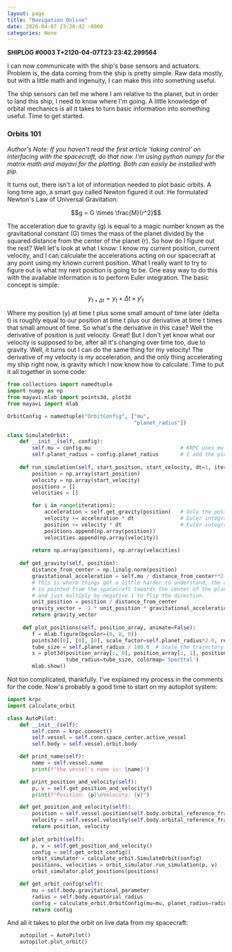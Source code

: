 ```yaml
---
layout: page
title: "Navigation Online"
date: 2020-04-07 23:20:42 -0000
categories: None
---
```

<script type="text/javascript" src="http://cdn.mathjax.org/mathjax/latest/MathJax.js?config=TeX-AMS-MML_HTMLorMML"></script>


**SHIPLOG #0003 T+2120-04-07T23:23:42.299564**

I can now communicate with the ship's base sensors and actuators.  Problem is, the data coming from the ship is pretty simple.  Raw data mostly, but with a little math and ingenuity, I can make this into something useful.

The ship sensors can tell me where I am relative to the planet, but in order to land this ship, I need to know where I'm going.  A little knowledge of orbital mechanics is all it takes to turn basic information into something useful.  Time to get started.

### Orbits 101
*Author's Note: If you haven't read the first article 'taking control' on interfacing with the spacecraft, do that now.  I'm using python numpy for the matrix math and mayavi for the plotting.  Both can easily be installed with pip.* 

It turns out, there isn't a lot of information needed to plot basic orbits.  A long time ago, a smart guy called Newton figured it out.  He formulated Newton's Law of Universal Gravitation:

$$g = G \times \frac{M}{r^2}$$

The acceleration due to gravity (g) is equal to a magic number known as the gravitational constant (G) times the mass of the planet divided by the squared distance from the center of the planet (r).  So how do I figure out the rest? Well let's look at what I know: I know my current position, current velocity, and I can calculate the accelerations acting on our spacecraft at any point using my known current position.  What I really want to try to figure out is what my next position is going to be.  One easy way to do this with the available information is to perform Euler integration.  The basic concept is simple:

$$y_{t+\Delta t} = y_{t} + \Delta t \times y'_{t}$$

Where my position (y) at time t plus some small amount of time later (delta t) is roughly equal to our position at time t plus our derivative at time t times that small amount of time.  So what's the derivative in this case?  Well the derivative of position is just velocity.  Great!  But I don't yet know what our velocity is supposed to be, after all it's changing over time too, due to gravity.  Well, it turns out I can do the same thing for my velocity! The derivative of my velocity is my acceleration, and the only thing accelerating my ship right now, is gravity which I now know how to calculate.  Time to put it all together in some code:

```python
from collections import namedtuple
import numpy as np
from mayavi.mlab import points3d, plot3d
from mayavi import mlab

OrbitConfig = namedtuple("OrbitConfig", ["mu",
										 "planet_radius"])

class SimulateOrbit:
    def __init__(self, config):
        self.mu = config.mu  							# KRPC uses mu which is just G*M in the Law of Universal Gravitation
        self.planet_radius = config.planet_radius		# I add the planet radius as an input so I can plot it
        
    def run_simulation(self, start_position, start_velocity, dt=1, iterations=100000):
        position = np.array(start_position)
        velocity = np.array(start_velocity)
        positions = []
        velocities = []

        for i in range(iterations):
            acceleration = self.get_gravity(position)	# Only the position is required to calcualte gravity
            velocity += acceleration * dt				# Euler integration on the velocity
            position += velocity * dt					# Euler integration on the position
            positions.append(np.array(position))
            velocities.append(np.array(velocity))
        
        return np.array(positions), np.array(velocities)
        
    def get_gravity(self, position):
        distance_from_center = np.linalg.norm(position)						# Pythagorean theorem yields the distance from the center 
        gravitational_acceleration = self.mu / distance_from_center**2.0	# Calculate Newton's Law of Universal Gravitation
        # This is where things get a little harder to understand, the acceleration due to gravity has a direction, this direction
        # is pointed from the spacecraft towards the center of the planet.  We can use the position vector which points the other way
        # and just multiply by negative 1 to flip the direction.
        unit_position = position / distance_from_center						
        gravity_vector = -1 * unit_position * gravitational_acceleration
        return gravity_vector
        
     def plot_positions(self, position_array, animate=False):
        f = mlab.figure(bgcolor=(0, 0, 0))
        points3d([0], [0], [0], scale_factor=self.planet_radius*2.0, resolution=128, color=(0, 0.5, 0.5))  # Plot the planet
        tube_size = self.planet_radius / 100.0	# Scale the trajectory line thickness so it shows up in the plot.
        s = plot3d(position_array[:, 0], position_array[:, 1], position_array[:, 2],
                   tube_radius=tube_size, colormap='Spectral')
		mlab.show()
```  
Not too complicated, thankfully.  I've explained my process in the comments for the code.  Now's probably a good time to start on my autopilot system:

```python
import krpc
import calculate_orbit

class AutoPilot:
    def __init__(self):
        self.conn = krpc.connect()
        self.vessel = self.conn.space_center.active_vessel
        self.body = self.vessel.orbit.body

    def print_name(self):
        name = self.vessel.name
        print(f"the vessel's name is: {name}")

    def print_position_and_velocity(self):
        p, v = self.get_position_and_velocity()
        print(f"Position: {p}\nVelocity: {v}")

    def get_position_and_velocity(self):
        position = self.vessel.position(self.body.orbital_reference_frame)
        velocity = self.vessel.velocity(self.body.orbital_reference_frame)
        return position, velocity
       
    def plot_orbit(self):
        p, v = self.get_position_and_velocity()
        config = self.get_orbit_config()
        orbit_simulator = calculate_orbit.SimulateOrbit(config)
        positions, velocities = orbit_simulator.run_simulation(p, v)
        orbit_simulator.plot_positions(positions)

    def get_orbit_config(self):
        mu = self.body.gravitational_parameter
        radius = self.body.equatorial_radius
        config = calculate_orbit.OrbitConfig(mu=mu, planet_radius=radius)
        return config
```

And all it takes to plot the orbit on live data from my spacecraft:
```Python
    autopilot = AutoPilot()
    autopilot.plot_orbit()
```
